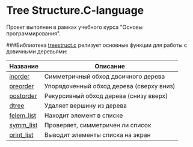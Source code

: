 # Tree Structure.C-language
Проект выполнен в рамках учебного курса "Основы программирования".

###Библиотека [treestruct.c](treestruc.с) релизует основные функции для работы с довичными деревьями:

| Название | Описание |
| -------- | -------- | 
| [inorder](#inorder) | Симметричный обход двоичного дерева | 
| [preorder](#preorder) | Упорядоченный обход дерева (сверху вниз) | 
| [postorder](#postorder) | Рекурсивный обход дерева (снизу вверх) | 
| [dtree](#dtree) | Удаляет вершину из дерева| 
| [felem_list](#felem_list) | Находит элемент в списке |
| [symm_list](#symm_list) | Проверяет, симметричен ли список | 
| [print_list](#print_list) | Выводит элементы списка на экран | 
